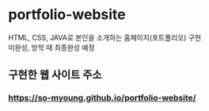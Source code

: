 # portfolio-website
HTML, CSS, JAVA로 본인을 소개하는 홈페이지(포트폴리오) 구현<br>
미완성, 방학 때 최종완성 예정

## 구현한 웹 사이트 주소
### https://so-myoung.github.io/portfolio-website/
